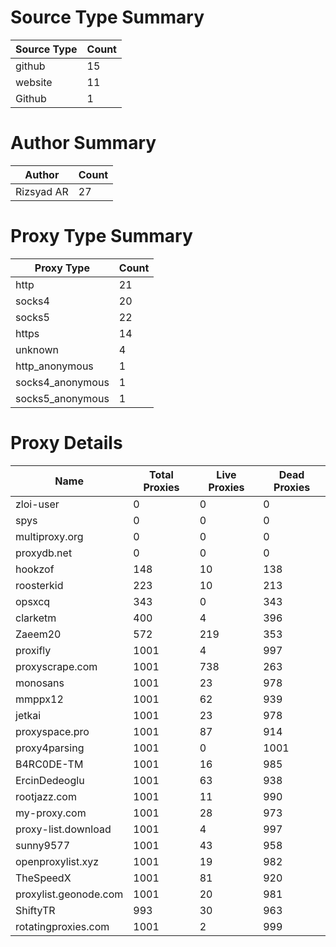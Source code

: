 # Source Type Summary

| Source Type | Count |
|-------------|-------|
| github | 15 |
| website | 11 |
| Github | 1 |


# Author Summary

| Author | Count |
|--------|-------|
| Rizsyad AR | 27 |


# Proxy Type Summary

| Proxy Type | Count |
|------------|-------|
| http | 21 |
| socks4 | 20 |
| socks5 | 22 |
| https | 14 |
| unknown | 4 |
| http_anonymous | 1 |
| socks4_anonymous | 1 |
| socks5_anonymous | 1 |


# Proxy Details

| Name | Total Proxies | Live Proxies | Dead Proxies |
|------|---------------|--------------|---------------|
| zloi-user | 0 | 0 | 0 |
| spys | 0 | 0 | 0 |
| multiproxy.org | 0 | 0 | 0 |
| proxydb.net | 0 | 0 | 0 |
| hookzof | 148 | 10 | 138 |
| roosterkid | 223 | 10 | 213 |
| opsxcq | 343 | 0 | 343 |
| clarketm | 400 | 4 | 396 |
| Zaeem20 | 572 | 219 | 353 |
| proxifly | 1001 | 4 | 997 |
| proxyscrape.com | 1001 | 738 | 263 |
| monosans | 1001 | 23 | 978 |
| mmppx12 | 1001 | 62 | 939 |
| jetkai | 1001 | 23 | 978 |
| proxyspace.pro | 1001 | 87 | 914 |
| proxy4parsing | 1001 | 0 | 1001 |
| B4RC0DE-TM | 1001 | 16 | 985 |
| ErcinDedeoglu | 1001 | 63 | 938 |
| rootjazz.com | 1001 | 11 | 990 |
| my-proxy.com | 1001 | 28 | 973 |
| proxy-list.download | 1001 | 4 | 997 |
| sunny9577 | 1001 | 43 | 958 |
| openproxylist.xyz | 1001 | 19 | 982 |
| TheSpeedX | 1001 | 81 | 920 |
| proxylist.geonode.com | 1001 | 20 | 981 |
| ShiftyTR | 993 | 30 | 963 |
| rotatingproxies.com | 1001 | 2 | 999 |
